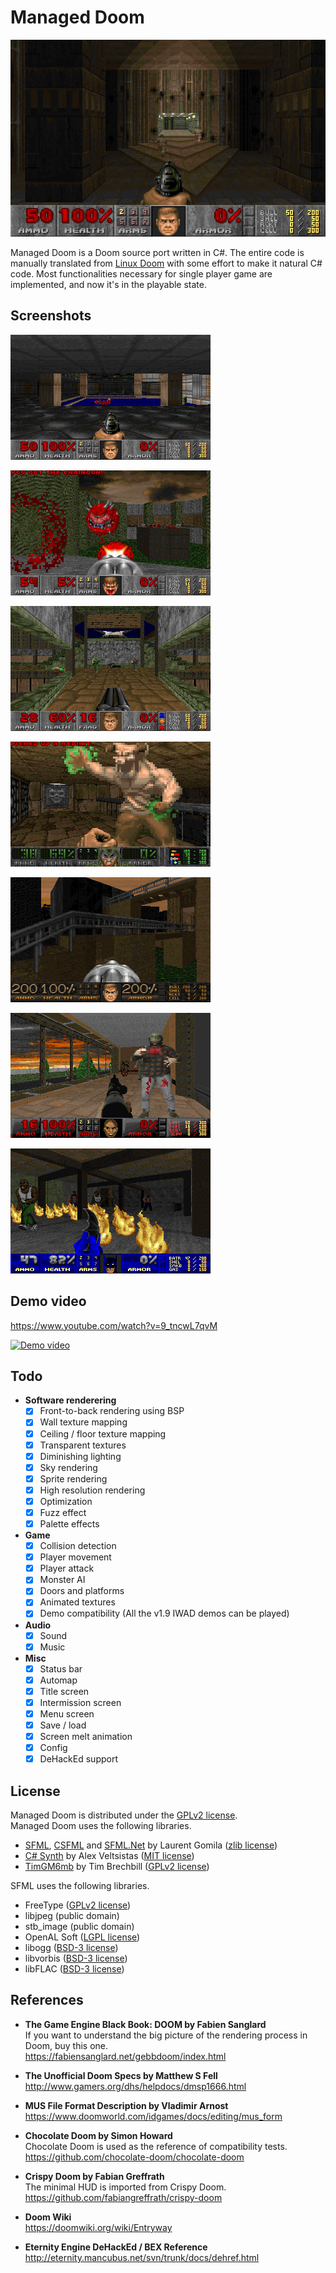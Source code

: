# Managed Doom

![Doom II MAP01 screenshot](screenshots/doom2-map01.png)

Managed Doom is a Doom source port written in C#. The entire code is manually translated from [Linux Doom](https://github.com/id-Software/DOOM) with some effort to make it natural C# code. Most functionalities necessary for single player game are implemented, and now it's in the playable state.

## Screenshots

![Doom E1M1](screenshots/doom-e1m1.png)

![Doom II MAP11](screenshots/doom2-map11.png)

![Mr.DooM 30 MAP29](screenshots/mrdoom30-map29.png)

![Eternal Doom MAP29](screenshots/eternal-map29.png)

![Requiem MAP13](screenshots/requiem-map13.png)

![Zombies TC MAP01](screenshots/zombies-map01.png)

![Batman Doom MAP27](screenshots/batman-map27.png)

## Demo video

https://www.youtube.com/watch?v=9_tncwL7qvM  

[![Demo video](https://img.youtube.com/vi/9_tncwL7qvM/0.jpg)](https://www.youtube.com/watch?v=9_tncwL7qvM)

## Todo

* __Software renderering__  
    - [x] Front-to-back rendering using BSP
    - [x] Wall texture mapping
    - [x] Ceiling / floor texture mapping
    - [x] Transparent textures
    - [x] Diminishing lighting
    - [x] Sky rendering
    - [x] Sprite rendering
    - [x] High resolution rendering
    - [x] Optimization
    - [x] Fuzz effect
    - [x] Palette effects

* __Game__
    - [x] Collision detection
    - [x] Player movement
    - [x] Player attack
    - [x] Monster AI
    - [x] Doors and platforms
    - [x] Animated textures
    - [x] Demo compatibility (All the v1.9 IWAD demos can be played)

* __Audio__
    - [x] Sound
    - [x] Music

* __Misc__
    - [x] Status bar
    - [x] Automap
    - [x] Title screen
    - [x] Intermission screen
    - [x] Menu screen
    - [x] Save / load
    - [x] Screen melt animation
    - [x] Config
    - [x] DeHackEd support

## License

Managed Doom is distributed under the [GPLv2 license](licenses/LICENSE_ManagedDoom.txt).  
Managed Doom uses the following libraries.

* [SFML](https://github.com/SFML/SFML), [CSFML](https://github.com/SFML/CSFML) and [SFML.Net](https://github.com/SFML/SFML.Net) by Laurent Gomila ([zlib license](licenses/LICENSE_SFML.txt))
* [C# Synth](https://archive.codeplex.com/?p=csharpsynthproject) by Alex Veltsistas ([MIT license](licenses/LICENSE_CSharpSynth.txt))
* [TimGM6mb](https://musescore.org/en/handbook/soundfonts-and-sfz-files#gm_soundfonts) by Tim Brechbill ([GPLv2 license](licenses/LICENSE_TimGM6mb.txt))

SFML uses the following libraries.

* FreeType ([GPLv2 license](licenses/LICENSE_FreeType.txt))
* libjpeg (public domain)
* stb_image (public domain)
* OpenAL Soft ([LGPL license](licenses/LICENSE_OpenALSoft.txt))
* libogg ([BSD-3 license](licenses/LICENSE_libogg.txt))
* libvorbis ([BSD-3 license](licenses/LICENSE_libvorbis.txt))
* libFLAC ([BSD-3 license](licenses/LICENSE_libFRAC.txt))

## References

* __The Game Engine Black Book: DOOM by Fabien Sanglard__  
If you want to understand the big picture of the rendering process in Doom, buy this one.  
https://fabiensanglard.net/gebbdoom/index.html

* __The Unofficial Doom Specs by Matthew S Fell__  
http://www.gamers.org/dhs/helpdocs/dmsp1666.html

* __MUS File Format Description by Vladimir Arnost__  
https://www.doomworld.com/idgames/docs/editing/mus_form

* __Chocolate Doom by Simon Howard__  
Chocolate Doom is used as the reference of  compatibility tests.  
https://github.com/chocolate-doom/chocolate-doom

* __Crispy Doom by Fabian Greffrath__  
The minimal HUD is imported from Crispy Doom.  
https://github.com/fabiangreffrath/crispy-doom

* __Doom Wiki__  
https://doomwiki.org/wiki/Entryway

* __Eternity Engine DeHackEd / BEX Reference__  
http://eternity.mancubus.net/svn/trunk/docs/dehref.html
